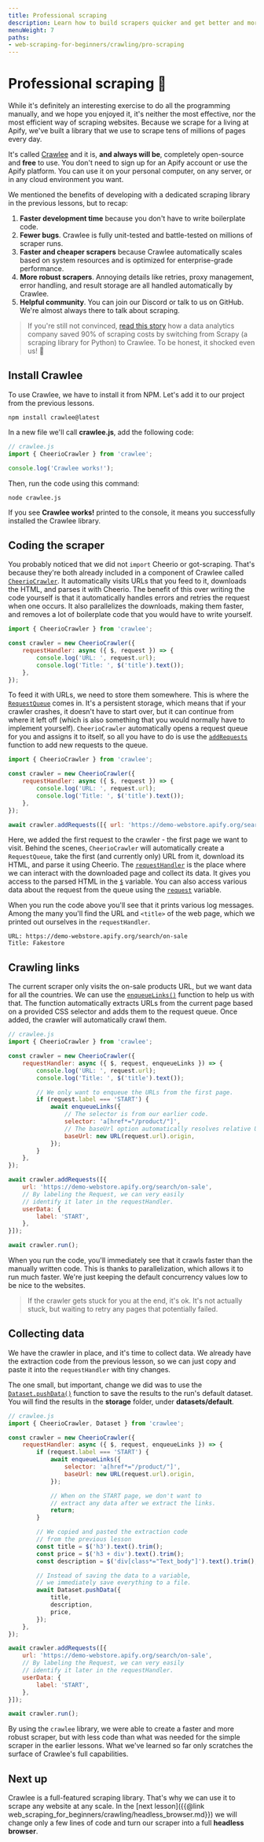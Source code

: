 ```yaml
---
title: Professional scraping
description: Learn how to build scrapers quicker and get better and more robust results by using Crawlee, an open-source library for scraping in Node.js.
menuWeight: 7
paths:
- web-scraping-for-beginners/crawling/pro-scraping
---
```


# [](#pro-scraping) Professional scraping 💪

While it's definitely an interesting exercise to do all the programming manually, and we hope you enjoyed it, it's neither the most effective, nor the most efficient way of scraping websites. Because we scrape for a living at Apify, we've built a library that we use to scrape tens of millions of pages every day.

It's called [Crawlee](https://crawlee.dev/) and it is, **and always will be**, completely open-source and **free** to use. You don't need to sign up for an Apify account or use the Apify platform. You can use it on your personal computer, on any server, or in any cloud environment you want.

We mentioned the benefits of developing with a dedicated scraping library in the previous lessons, but to recap:

1. **Faster development time** because you don't have to write boilerplate code.
2. **Fewer bugs**. Crawlee is fully unit-tested and battle-tested on millions of scraper runs.
3. **Faster and cheaper scrapers** because Crawlee automatically scales based on system resources and is optimized for enterprise-grade performance.
4. **More robust scrapers**. Annoying details like retries, proxy management, error handling, and result storage are all handled automatically by Crawlee.
5. **Helpful community**. You can join our Discord or talk to us on GitHub. We're almost always there to talk about scraping.

> If you're still not convinced, [read this story](https://apify.com/success-stories/daltix-analytics-scrapy-python-to-apify) how a data analytics company saved 90% of scraping costs by switching from Scrapy (a scraping library for Python) to Crawlee. To be honest, it shocked even us! 💪

## [](#crawlee-installation) Install Crawlee

To use Crawlee, we have to install it from NPM. Let's add it to our project from the previous lessons.

```shell
npm install crawlee@latest
```

In a new file we'll call **crawlee.js**, add the following code:

```JavaScript
// crawlee.js
import { CheerioCrawler } from 'crawlee';

console.log('Crawlee works!');
```

Then, run the code using this command:

```shell
node crawlee.js
```

If you see **Crawlee works!** printed to the console, it means you successfully installed the Crawlee library.

## [](#coding-the-scraper) Coding the scraper

You probably noticed that we did not `import` Cheerio or got-scraping. That's because they're both already included in a component of Crawlee called [`CheerioCrawler`](https://crawlee.dev/docs/guides/cheerio-crawler-guide). It automatically visits URLs that you feed to it, downloads the HTML, and parses it with Cheerio. The benefit of this over writing the code yourself is that it automatically handles errors and retries the request when one occurs. It also parallelizes the downloads, making them faster, and removes a lot of boilerplate code that you would have to write yourself.

```JavaScript
import { CheerioCrawler } from 'crawlee';

const crawler = new CheerioCrawler({
    requestHandler: async ({ $, request }) => {
        console.log('URL: ', request.url);
        console.log('Title: ', $('title').text());
    },
});
```

To feed it with URLs, we need to store them somewhere. This is where the [`RequestQueue`](https://crawlee.dev/api/core/class/RequestQueue) comes in. It's a persistent storage, which means that if your crawler crashes, it doesn't have to start over, but it can continue from where it left off (which is also something that you would normally have to implement yourself). `CheerioCrawler` automatically opens a request queue for you and assigns it to itself, so all you have to do is use the [`addRequests`](https://crawlee.dev/docs/upgrading/upgrading-to-v3#crawleraddrequests) function to add new requests to the queue.

```JavaScript
import { CheerioCrawler } from 'crawlee';

const crawler = new CheerioCrawler({
    requestHandler: async ({ $, request }) => {
        console.log('URL: ', request.url);
        console.log('Title: ', $('title').text());
    },
});

await crawler.addRequests([{ url: 'https://demo-webstore.apify.org/search/on-sale' }]);
```

Here, we added the first request to the crawler - the first page we want to visit. Behind the scenes, `CheerioCrawler` will automatically create a `RequestQueue`, take the first (and currently only) URL from it, download its HTML, and parse it using Cheerio. The [`requestHandler`](https://crawlee.dev/api/cheerio-crawler/interface/CheerioCrawlerOptions#requestHandler) is the place where we can interact with the downloaded page and collect its data. It gives you access to the parsed HTML in the [`$`](https://crawlee.dev/api/cheerio-crawler/interface/CheerioCrawlingContext) variable. You can also access various data about the request from the queue using the [`request`](https://crawlee.dev/api/cheerio-crawler/interface/CheerioCrawlingContext#request) variable.

When you run the code above you'll see that it prints various log messages. Among the many you'll find the URL and `<title>` of the web page, which we printed out ourselves in the `requestHandler`.

```text
URL: https://demo-webstore.apify.org/search/on-sale
Title: Fakestore
```

## [](#crawling-links) Crawling links

The current scraper only visits the on-sale products URL, but we want data for all the countries. We can use the [`enqueueLinks()`](https://crawlee.dev/api/cheerio-crawler/interface/CheerioCrawlingContext#enqueueLinks) function to help us with that. The function automatically extracts URLs from the current page based on a provided CSS selector and adds them to the request queue. Once added, the crawler will automatically crawl them.

```JavaScript
// crawlee.js
import { CheerioCrawler } from 'crawlee';

const crawler = new CheerioCrawler({
    requestHandler: async ({ $, request, enqueueLinks }) => {
        console.log('URL: ', request.url);
        console.log('Title: ', $('title').text());

        // We only want to enqueue the URLs from the first page.
        if (request.label === 'START') {
            await enqueueLinks({
                // The selector is from our earlier code.
                selector: 'a[href*="/product/"]',
                // The baseUrl option automatically resolves relative URLs.
                baseUrl: new URL(request.url).origin,
            });
        }
    },
});

await crawler.addRequests([{
    url: 'https://demo-webstore.apify.org/search/on-sale',
    // By labeling the Request, we can very easily
    // identify it later in the requestHandler.
    userData: {
        label: 'START',
    },
}]);

await crawler.run();
```

When you run the code, you'll immediately see that it crawls faster than the manually written code. This is thanks to parallelization, which allows it to run much faster. We're just keeping the default concurrency values low to be nice to the websites.

> If the crawler gets stuck for you at the end, it's ok. It's not actually stuck, but waiting to retry any pages that potentially failed.

## [](#collecting-data) Collecting data

We have the crawler in place, and it's time to collect data. We already have the extraction code from the previous lesson, so we can just copy and paste it into the `requestHandler` with tiny changes.

The one small, but important, change we did was to use the [`Dataset.pushData()`](https://crawlee.dev/docs/introduction/saving-data#whats-datasetpushdata) function to save the results to the run's default dataset. You will find the results in the **storage** folder, under **datasets/default**.

```JavaScript
// crawlee.js
import { CheerioCrawler, Dataset } from 'crawlee';

const crawler = new CheerioCrawler({
    requestHandler: async ({ $, request, enqueueLinks }) => {
        if (request.label === 'START') {
            await enqueueLinks({
                selector: 'a[href*="/product/"]',
                baseUrl: new URL(request.url).origin,
            });

            // When on the START page, we don't want to
            // extract any data after we extract the links.
            return;
        }

        // We copied and pasted the extraction code
        // from the previous lesson
        const title = $('h3').text().trim();
        const price = $('h3 + div').text().trim();
        const description = $('div[class*="Text_body"]').text().trim();

        // Instead of saving the data to a variable,
        // we immediately save everything to a file.
        await Dataset.pushData({
            title,
            description,
            price,
        });
    },
});

await crawler.addRequests([{
    url: 'https://demo-webstore.apify.org/search/on-sale',
    // By labeling the Request, we can very easily
    // identify it later in the requestHandler.
    userData: {
        label: 'START',
    },
}]);

await crawler.run();
```

By using the `crawlee` library, we were able to create a faster and more robust scraper, but with less code than what was needed for the simple scraper in the earlier lessons. What we've learned so far only scratches the surface of Crawlee's full capabilities.

## [](#next) Next up

Crawlee is a full-featured scraping library. That's why we can use it to scrape any website at any scale. In the [next lesson]({{@link web_scraping_for_beginners/crawling/headless_browser.md}}) we will change only a few lines of code and turn our scraper into a full **headless browser**.
